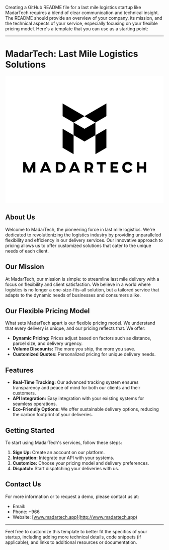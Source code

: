 Creating a GitHub README file for a last mile logistics startup like MadarTech requires a blend of clear communication and technical insight. The README should provide an overview of your company, its mission, and the technical aspects of your service, especially focusing on your flexible pricing model. Here's a template that you can use as a starting point:

---

# MadarTech: Last Mile Logistics Solutions

![MadarTech Logo](/profile/FullLogo_Transparent-2.png)

## About Us

Welcome to MadarTech, the pioneering force in last mile logistics. We're dedicated to revolutionizing the logistics industry by providing unparalleled flexibility and efficiency in our delivery services. Our innovative approach to pricing allows us to offer customized solutions that cater to the unique needs of each client.

## Our Mission

At MadarTech, our mission is simple: to streamline last mile delivery with a focus on flexibility and client satisfaction. We believe in a world where logistics is no longer a one-size-fits-all solution, but a tailored service that adapts to the dynamic needs of businesses and consumers alike.

## Our Flexible Pricing Model

What sets MadarTech apart is our flexible pricing model. We understand that every delivery is unique, and our pricing reflects that. We offer:

- **Dynamic Pricing:** Prices adjust based on factors such as distance, parcel size, and delivery urgency.
- **Volume Discounts:** The more you ship, the more you save.
- **Customized Quotes:** Personalized pricing for unique delivery needs.

## Features

- **Real-Time Tracking:** Our advanced tracking system ensures transparency and peace of mind for both our clients and their customers.
- **API Integration:** Easy integration with your existing systems for seamless operations.
- **Eco-Friendly Options:** We offer sustainable delivery options, reducing the carbon footprint of your deliveries.

## Getting Started

To start using MadarTech's services, follow these steps:

1. **Sign Up:** Create an account on our platform.
2. **Integration:** Integrate our API with your systems.
3. **Customize:** Choose your pricing model and delivery preferences.
4. **Dispatch:** Start dispatching your deliveries with us.

## Contact Us

For more information or to request a demo, please contact us at:

- Email:
- Phone: +966
- Website: [www.madartech.app](http://www.madartech.app)

---

Feel free to customize this template to better fit the specifics of your startup, including adding more technical details, code snippets (if applicable), and links to additional resources or documentation.
